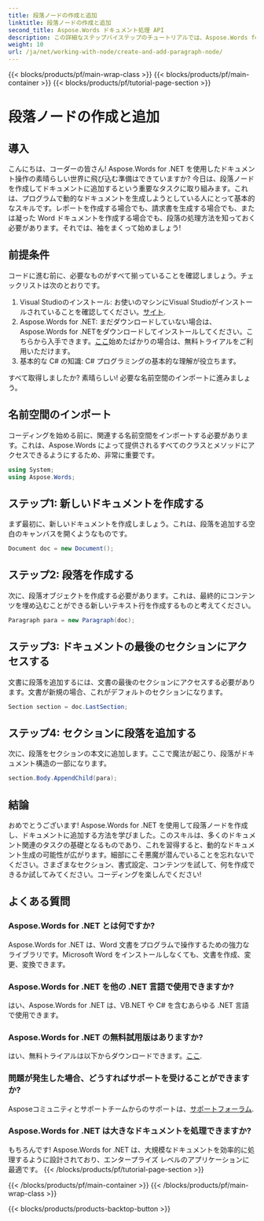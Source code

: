 ```yaml
---
title: 段落ノードの作成と追加
linktitle: 段落ノードの作成と追加
second_title: Aspose.Words ドキュメント処理 API
description: この詳細なステップバイステップのチュートリアルでは、Aspose.Words for .NET を使用してドキュメントに段落ノードを作成し、追加する方法を学習します。
weight: 10
url: /ja/net/working-with-node/create-and-add-paragraph-node/
---
```


{{< blocks/products/pf/main-wrap-class >}}
{{< blocks/products/pf/main-container >}}
{{< blocks/products/pf/tutorial-page-section >}}

# 段落ノードの作成と追加

## 導入

こんにちは、コーダーの皆さん! Aspose.Words for .NET を使用したドキュメント操作の素晴らしい世界に飛び込む準備はできていますか? 今日は、段落ノードを作成してドキュメントに追加するという重要なタスクに取り組みます。これは、プログラムで動的なドキュメントを生成しようとしている人にとって基本的なスキルです。レポートを作成する場合でも、請求書を生成する場合でも、または凝った Word ドキュメントを作成する場合でも、段落の処理方法を知っておく必要があります。それでは、袖をまくって始めましょう!

## 前提条件

コードに進む前に、必要なものがすべて揃っていることを確認しましょう。チェックリストは次のとおりです。

1.  Visual Studioのインストール: お使いのマシンにVisual Studioがインストールされていることを確認してください。[サイト](https://visualstudio.microsoft.com/).
2.  Aspose.Words for .NET: まだダウンロードしていない場合は、Aspose.Words for .NETをダウンロードしてインストールしてください。こちらから入手できます。[ここ](https://releases.aspose.com/words/net/)始めたばかりの場合は、無料トライアルをご利用いただけます。
3. 基本的な C# の知識: C# プログラミングの基本的な理解が役立ちます。

すべて取得しましたか? 素晴らしい! 必要な名前空間のインポートに進みましょう。

## 名前空間のインポート

コーディングを始める前に、関連する名前空間をインポートする必要があります。これは、Aspose.Words によって提供されるすべてのクラスとメソッドにアクセスできるようにするため、非常に重要です。

```csharp
using System;
using Aspose.Words;
```

## ステップ1: 新しいドキュメントを作成する

まず最初に、新しいドキュメントを作成しましょう。これは、段落を追加する空白のキャンバスを開くようなものです。

```csharp
Document doc = new Document();
```

## ステップ2: 段落を作成する

次に、段落オブジェクトを作成する必要があります。これは、最終的にコンテンツを埋め込むことができる新しいテキスト行を作成するものと考えてください。

```csharp
Paragraph para = new Paragraph(doc);
```

## ステップ3: ドキュメントの最後のセクションにアクセスする

文書に段落を追加するには、文書の最後のセクションにアクセスする必要があります。文書が新規の場合、これがデフォルトのセクションになります。

```csharp
Section section = doc.LastSection;
```

## ステップ4: セクションに段落を追加する

次に、段落をセクションの本文に追加します。ここで魔法が起こり、段落がドキュメント構造の一部になります。

```csharp
section.Body.AppendChild(para);
```

## 結論

おめでとうございます! Aspose.Words for .NET を使用して段落ノードを作成し、ドキュメントに追加する方法を学びました。このスキルは、多くのドキュメント関連のタスクの基礎となるものであり、これを習得すると、動的なドキュメント生成の可能性が広がります。細部にこそ悪魔が潜んでいることを忘れないでください。さまざまなセクション、書式設定、コンテンツを試して、何を作成できるか試してみてください。コーディングを楽しんでください!

## よくある質問

### Aspose.Words for .NET とは何ですか?
Aspose.Words for .NET は、Word 文書をプログラムで操作するための強力なライブラリです。Microsoft Word をインストールしなくても、文書を作成、変更、変換できます。

### Aspose.Words for .NET を他の .NET 言語で使用できますか?
はい、Aspose.Words for .NET は、VB.NET や C# を含むあらゆる .NET 言語で使用できます。

### Aspose.Words for .NET の無料試用版はありますか?
はい、無料トライアルは以下からダウンロードできます。[ここ](https://releases.aspose.com/).

### 問題が発生した場合、どうすればサポートを受けることができますか?
Asposeコミュニティとサポートチームからのサポートは、[サポートフォーラム](https://forum.aspose.com/c/words/8).

### Aspose.Words for .NET は大きなドキュメントを処理できますか?
もちろんです! Aspose.Words for .NET は、大規模なドキュメントを効率的に処理するように設計されており、エンタープライズ レベルのアプリケーションに最適です。
{{< /blocks/products/pf/tutorial-page-section >}}

{{< /blocks/products/pf/main-container >}}
{{< /blocks/products/pf/main-wrap-class >}}

{{< blocks/products/products-backtop-button >}}
